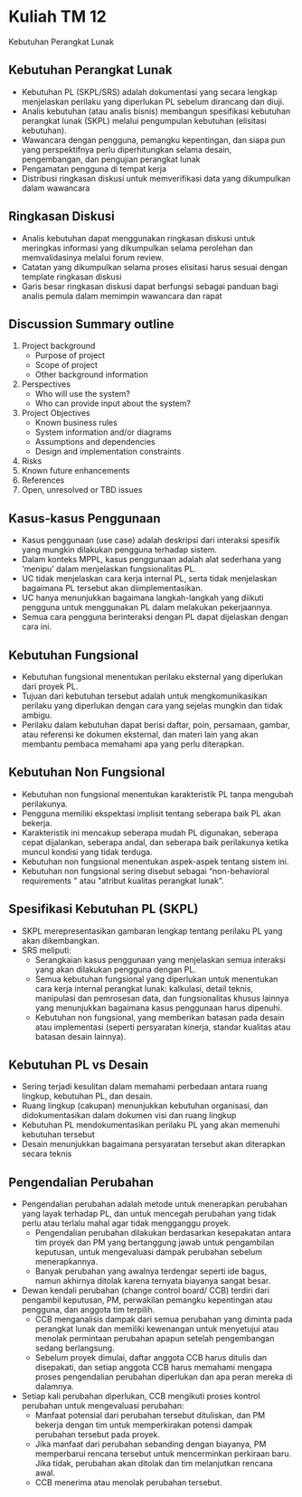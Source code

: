 # Kuliah TM 12

Kebutuhan Perangkat Lunak

## Kebutuhan Perangkat Lunak

- Kebutuhan PL (SKPL/SRS) adalah dokumentasi yang secara
  lengkap menjelaskan perilaku yang diperlukan PL sebelum
  dirancang dan diuji.
- Analis kebutuhan (atau analis bisnis) membangun spesifikasi
  kebutuhan perangkat lunak (SKPL) melalui pengumpulan kebutuhan
  (elisitasi kebutuhan).
- Wawancara dengan pengguna, pemangku kepentingan, dan siapa pun
  yang perspektifnya perlu diperhitungkan selama desain, pengembangan,
  dan pengujian perangkat lunak
- Pengamatan pengguna di tempat kerja
- Distribusi ringkasan diskusi untuk memverifikasi data yang dikumpulkan
  dalam wawancara

## Ringkasan Diskusi

- Analis kebutuhan dapat menggunakan
  ringkasan diskusi untuk meringkas
  informasi yang dikumpulkan selama
  perolehan dan memvalidasinya
  melalui forum review.
- Catatan yang dikumpulkan selama
  proses elisitasi harus sesuai dengan
  template ringkasan diskusi
- Garis besar ringkasan diskusi dapat
  berfungsi sebagai panduan bagi analis
  pemula dalam memimpin wawancara
  dan rapat

## Discussion Summary outline

1. Project background
   - Purpose of project
   - Scope of project
   - Other background information
2. Perspectives
   - Who will use the system?
   - Who can provide input about the system?
3. Project Objectives
   - Known business rules
   - System information and/or diagrams
   - Assumptions and dependencies
   - Design and implementation constraints
4. Risks
5. Known future enhancements
6. References
7. Open, unresolved or TBD issues

## Kasus-kasus Penggunaan

- Kasus penggunaan (use case) adalah deskripsi dari interaksi
  spesifik yang mungkin dilakukan pengguna terhadap sistem.
- Dalam konteks MPPL, kasus penggunaan adalah alat sederhana
  yang ‘menipu’ dalam menjelaskan fungsionalitas PL.
- UC tidak menjelaskan cara kerja internal PL, serta tidak menjelaskan
  bagaimana PL tersebut akan diimplementasikan.
- UC hanya menunjukkan bagaimana langkah-langkah yang diikuti
  pengguna untuk menggunakan PL dalam melakukan pekerjaannya.
- Semua cara pengguna berinteraksi dengan PL dapat dijelaskan dengan
  cara ini.

## Kebutuhan Fungsional

- Kebutuhan fungsional menentukan perilaku eksternal
  yang diperlukan dari proyek PL.
- Tujuan dari kebutuhan tersebut adalah untuk mengkomunikasikan perilaku yang
  diperlukan dengan cara yang sejelas mungkin dan tidak ambigu.
- Perilaku dalam kebutuhan dapat berisi daftar, poin, persamaan, gambar, atau
  referensi ke dokumen eksternal, dan materi lain yang akan membantu pembaca
  memahami apa yang perlu diterapkan.

## Kebutuhan Non Fungsional

- Kebutuhan non fungsional menentukan karakteristik PL tanpa
  mengubah perilakunya.
- Pengguna memiliki ekspektasi implisit tentang seberapa baik PL akan
  bekerja.
- Karakteristik ini mencakup seberapa mudah PL digunakan, seberapa
  cepat dijalankan, seberapa andal, dan seberapa baik perilakunya ketika
  muncul kondisi yang tidak terduga.
- Kebutuhan non fungsional menentukan aspek-aspek tentang sistem ini.
- Kebutuhan non fungsional sering disebut sebagai “non-behavioral
  requirements " atau "atribut kualitas perangkat lunak“.

## Spesifikasi Kebutuhan PL (SKPL)

- SKPL merepresentasikan gambaran lengkap tentang perilaku
  PL yang akan dikembangkan.
- SRS meliputi:
  - Serangkaian kasus penggunaan yang menjelaskan semua interaksi
    yang akan dilakukan pengguna dengan PL.
  - Semua kebutuhan fungsional yang diperlukan untuk menentukan
    cara kerja internal perangkat lunak: kalkulasi, detail teknis,
    manipulasi dan pemrosesan data, dan fungsionalitas khusus lainnya
    yang menunjukkan bagaimana kasus penggunaan harus dipenuhi.
  - Kebutuhan non fungsional, yang memberikan batasan pada desain
    atau implementasi (seperti persyaratan kinerja, standar kualitas atau
    batasan desain lainnya).

## Kebutuhan PL vs Desain

- Sering terjadi kesulitan dalam memahami perbedaan
  antara ruang lingkup, kebutuhan PL, dan desain.
- Ruang lingkup (cakupan) menunjukkan kebutuhan organisasi, dan
  didokumentasikan dalam dokumen visi dan ruang lingkup
- Kebutuhan PL mendokumentasikan perilaku PL yang akan memenuhi kebutuhan
  tersebut
- Desain menunjukkan bagaimana persyaratan tersebut akan diterapkan secara
  teknis

## Pengendalian Perubahan

- Pengendalian perubahan adalah metode untuk menerapkan
  perubahan yang layak terhadap PL, dan untuk mencegah
  perubahan yang tidak perlu atau terlalu mahal agar tidak
  mengganggu proyek.
  - Pengendalian perubahan dilakukan berdasarkan kesepakatan antara
    tim proyek dan PM yang bertanggung jawab untuk pengambilan
    keputusan, untuk mengevaluasi dampak perubahan sebelum
    menerapkannya.
  - Banyak perubahan yang awalnya terdengar seperti ide bagus, namun
    akhirnya ditolak karena ternyata biayanya sangat besar.
- Dewan kendali perubahan (change control board/ CCB)
  terdiri dari pengambil keputusan, PM, perwakilan pemangku
  kepentingan atau pengguna, dan anggota tim terpilih.
  - CCB menganalisis dampak dari semua perubahan yang diminta pada
    perangkat lunak dan memiliki kewenangan untuk menyetujui atau
    menolak permintaan perubahan apapun setelah pengembangan
    sedang berlangsung.
  - Sebelum proyek dimulai, daftar anggota CCB harus ditulis dan
    disepakati, dan setiap anggota CCB harus memahami mengapa
    proses pengendalian perubahan diperlukan dan apa peran mereka di
    dalamnya.
- Setiap kali perubahan diperlukan, CCB mengikuti proses
  kontrol perubahan untuk mengevaluasi perubahan:
  - Manfaat potensial dari perubahan tersebut dituliskan, dan PM
    bekerja dengan tim untuk memperkirakan potensi dampak
    perubahan tersebut pada proyek.
  - Jika manfaat dari perubahan sebanding dengan biayanya, PM
    memperbarui rencana tersebut untuk mencerminkan perkiraan baru.
    Jika tidak, perubahan akan ditolak dan tim melanjutkan rencana
    awal.
  - CCB menerima atau menolak perubahan tersebut.
